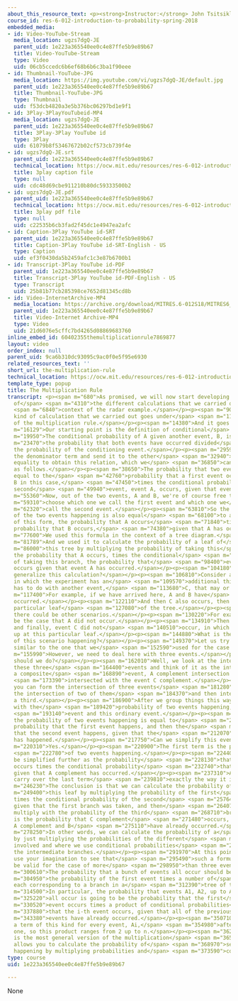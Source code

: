 ```yaml
---
about_this_resource_text: <p><strong>Instructor:</strong> John Tsitsiklis</p>
course_id: res-6-012-introduction-to-probability-spring-2018
embedded_media:
- id: Video-YouTube-Stream
  media_location: ugzs7dgQ-JE
  parent_uid: 1e223a365540ee0c4e87ffe5b9e89b67
  title: Video-YouTube-Stream
  type: Video
  uid: 06cb5ccedc6b6ef68b6b6c3ba1f90eee
- id: Thumbnail-YouTube-JPG
  media_location: https://img.youtube.com/vi/ugzs7dgQ-JE/default.jpg
  parent_uid: 1e223a365540ee0c4e87ffe5b9e89b67
  title: Thumbnail-YouTube-JPG
  type: Thumbnail
  uid: f53dcb4820a3e5b376bc06297bd1e9f1
- id: 3Play-3PlayYouTubeid-MP4
  media_location: ugzs7dgQ-JE
  parent_uid: 1e223a365540ee0c4e87ffe5b9e89b67
  title: 3Play-3Play YouTube id
  type: 3Play
  uid: 61079b8f53467672b02cf573cb739f4e
- id: ugzs7dgQ-JE.srt
  parent_uid: 1e223a365540ee0c4e87ffe5b9e89b67
  technical_location: https://ocw.mit.edu/resources/res-6-012-introduction-to-probability-spring-2018/part-i-the-fundamentals/the-multiplication-rule/ugzs7dgQ-JE.srt
  title: 3play caption file
  type: null
  uid: cdc48d69cbe911210b80dc59333500b2
- id: ugzs7dgQ-JE.pdf
  parent_uid: 1e223a365540ee0c4e87ffe5b9e89b67
  technical_location: https://ocw.mit.edu/resources/res-6-012-introduction-to-probability-spring-2018/part-i-the-fundamentals/the-multiplication-rule/ugzs7dgQ-JE.pdf
  title: 3play pdf file
  type: null
  uid: c22535b6cb3fad2f45dc1e4947ea2afc
- id: Caption-3Play YouTube id-SRT
  parent_uid: 1e223a365540ee0c4e87ffe5b9e89b67
  title: Caption-3Play YouTube id-SRT-English - US
  type: Caption
  uid: ef3f0430da5b2459afc1c3e87b6700b1
- id: Transcript-3Play YouTube id-PDF
  parent_uid: 1e223a365540ee0c4e87ffe5b9e89b67
  title: Transcript-3Play YouTube id-PDF-English - US
  type: Transcript
  uid: 25b81b77cb285398ce7652d81345cd8b
- id: Video-InternetArchive-MP4
  media_location: https://archive.org/download/MITRES.6-012S18/MITRES6_012S18_L02-06_300k.mp4
  parent_uid: 1e223a365540ee0c4e87ffe5b9e89b67
  title: Video-Internet Archive-MP4
  type: Video
  uid: 21d6076e5cffc7bd4265d08869683760
inline_embed_id: 60402355themultiplicationrule7869877
layout: video
order_index: null
parent_uid: 9ca6b310dc93095c9ac0f0e5f95e6930
related_resources_text: ''
short_url: the-multiplication-rule
technical_location: https://ocw.mit.edu/resources/res-6-012-introduction-to-probability-spring-2018/part-i-the-fundamentals/the-multiplication-rule
template_type: popup
title: The Multiplication Rule
transcript: <p><span m="680">As promised, we will now start developing generalizations
  of</span> <span m="4310">the different calculations that we carried out in the</span>
  <span m="6840">context of the radar example.</span></p><p><span m="9000">The first
  kind of calculation that we carried out goes under</span> <span m="11920">the name
  of the multiplication rule.</span></p><p><span m="14380">And it goes as follows.</span></p><p><span
  m="16129">Our starting point is the definition of conditional</span> <span m="18650">probabilities.</span></p><p><span
  m="19950">The conditional probability of A given another event, B, is</span> <span
  m="23470">the probability that both events have occurred divided</span> <span m="26720">by
  the probability of the conditioning event.</span></p><p><span m="29590">We now take
  the denominator term and send it to the other</span> <span m="32940">side of this
  equality to obtain this relation, which we</span> <span m="36850">can interpret
  as follows.</span></p><p><span m="38650">The probability that two events occur is
  equal to the</span> <span m="42760">probability that a first event occurs, event
  B in this case,</span> <span m="47450">times the conditional probability that the
  second</span> <span m="49940">event, event A, occurs, given that event B has occurred.</span></p><p><span
  m="55360">Now, out of the two events, A and B, we're of course free to</span> <span
  m="59310">choose which one we call the first event and which one we</span> <span
  m="62320">call the second event.</span></p><p><span m="63810">So the probability
  of the two events happening is also equal</span> <span m="68100">to an expression
  of this form, the probability that A occurs</span> <span m="71840">times the conditional
  probability that B occurs,</span> <span m="74380">given that A has occurred.</span></p><p><span
  m="77600">We used this formula in the context of a tree diagram.</span></p><p><span
  m="81789">And we used it to calculate the probability of a leaf of</span> <span
  m="86000">this tree by multiplying the probability of taking this</span> <span m="90480">branch,
  the probability that A occurs, times the conditional</span> <span m="94820">probability
  of taking this branch, the probability that</span> <span m="98400">event B also
  occurs given that event A has occurred.</span></p><p><span m="104180">How do we
  generalize this calculation?</span></p><p><span m="106810">Consider a situation
  in which the experiment has an</span> <span m="109570">additional third stage that
  has to do with another event,</span> <span m="113680">C, that may or may not occur.</span></p><p><span
  m="117400">For example, if we have arrived here, A and B have</span> <span m="121020">both
  occurred.</span></p><p><span m="122110">And then C also occurs, then we reach this
  particular leaf</span> <span m="127080">of the tree.</span></p><p><span m="128199">Or
  there could be other scenarios.</span></p><p><span m="130220">For example, it could
  be the case that A did not occur.</span></p><p><span m="134910">Then event B occurred,
  and finally, event C did not</span> <span m="140510">occur, in which case we end
  up at this particular leaf.</span></p><p><span m="144880">What is the probability
  of this scenario happening?</span></p><p><span m="149370">Let us try to do a calculation
  similar to the one that we</span> <span m="152590">used for the case of two events.</span></p><p><span
  m="155990">However, we need to deal here with three events.</span></p><p><span m="160220">What
  should we do?</span></p><p><span m="162010">Well, we look at the intersection of
  these three</span> <span m="164400">events and think of it as the intersection of
  a composite</span> <span m="168890">event, A complement intersection B, then</span>
  <span m="173390">intersected with the event C complement.</span></p><p><span m="178230">Clearly,
  you can form the intersection of three events</span> <span m="181280">by first taking
  the intersection of two of them</span> <span m="184370">and then intersecting with
  a third.</span></p><p><span m="186900">After we group things this way, we're dealing
  with the</span> <span m="189420">probability of two events happening, this composite</span>
  <span m="193140">event and this ordinary event.</span></p><p><span m="195730">And
  the probability of two events happening is equal to</span> <span m="200230">the
  probability that the first event happens, and then the</span> <span m="207630">probability
  that the second event happens, given that the</span> <span m="212070">first one
  has happened.</span></p><p><span m="217750">Can we simplify this even further?</span></p><p><span
  m="220310">Yes.</span></p><p><span m="220900">The first term is the probability</span>
  <span m="222780">of two events happening.</span></p><p><span m="224400">So it can
  be simplified further as the probability</span> <span m="228130">that A complement
  occurs times the conditional probability</span> <span m="232740">that B occurs,
  given that A complement has occurred.</span></p><p><span m="237310">And then we
  carry over the last term</span> <span m="239810">exactly the way it is.</span></p><p><span
  m="246230">The conclusion is that we can calculate the probability of</span> <span
  m="249400">this leaf by multiplying the probability of the first</span> <span m="253190">branch
  times the conditional probability of the second</span> <span m="257649">branch,
  given that the first branch was taken, and then</span> <span m="264070">finally
  multiply with the probability of the third</span> <span m="268710">branch, which
  is the probability that C complement</span> <span m="271480">occurs, given that
  A complement and B</span> <span m="275110">have already occurred.</span></p><p><span
  m="278250">In other words, we can calculate the probability of a</span> <span m="281192">leaf
  by just multiplying the probabilities of the different</span> <span m="285800">branches
  involved and where we use conditional probabilities</span> <span m="289909">for
  the intermediate branches.</span></p><p><span m="291970">At this point, you can
  use your imagination to see that</span> <span m="295490">such a formula should also
  be valid for the case of more</span> <span m="298950">than three events.</span></p><p><span
  m="300610">The probability that a bunch of events all occur should be</span> <span
  m="304950">the probability of the first event times a number of</span> <span m="309180">factors,
  each corresponding to a branch in a</span> <span m="312390">tree of this kind.</span></p><p><span
  m="314500">In particular, the probability that events A1, A2, up to An</span> <span
  m="325220">all occur is going to be the probability that the first</span> <span
  m="330520">event occurs times a product of conditional probabilities</span> <span
  m="337880">that the i-th event occurs, given that all of the previous</span> <span
  m="343380">events have already occurred.</span></p><p><span m="350710">And we obtain
  a term of this kind for every event, Ai,</span> <span m="354980">after the first
  one, so this product ranges from 2 up to n.</span></p><p><span m="362860">And this
  is the most general version of the multiplication</span> <span m="365730">rule and
  allows you to calculate the probability of</span> <span m="368970">several events
  happening by multiplying probabilities and</span> <span m="373590">conditional probabilities.</span></p><p>&nbsp;</p>
type: course
uid: 1e223a365540ee0c4e87ffe5b9e89b67

---
```

None